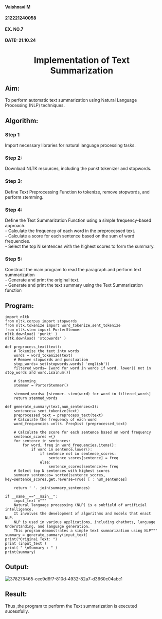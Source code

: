 <H4>Vaishnavi M</H4>
<H4>212221240058</H4>
<H4>EX. NO.7</H4>
<H4>DATE: 21.10.24</H4>
<H1 ALIGN =CENTER>Implementation of Text  Summarization</H1>

## Aim: 
To perform automatic text summarization using Natural Language Processing (NLP) techniques. 

## Algorithm:
### Step 1 
Import necessary libraries for natural language processing tasks.<BR>
### Step 2: 
Download NLTK resources, including the punkt tokenizer and stopwords.<BR>
### Step 3: 
Define Text Preprocessing Function to tokenize, remove stopwords, and perform stemming.<BR>
### Step 4: 
Define the Text Summarization Function using a simple frequency-based approach.<br>
    - Calculate the frequency of each word in the preprocessed text.<br>
    - Calculate a score for each sentence based on the sum of word frequencies.<br>
    - Select the top N sentences with the highest scores to form the summary.<br>
### Step 5: 
Construct the main program to read the paragraph  and perform text summarization<br>
      - Generate and print the original text.<br>
      - Generate and print the text summary using the  Text Summarization function<br>
## Program:
```
import nltk
from nltk.corpus import stopwords
from nltk.tokenize import word_tokenize,sent_tokenize
from nltk.stem import PorterStemmer
nltk.download( 'punkt' )
nltk.download( 'stopwords' )

def preprocess_text(text):
	# Tokenize the text into words
	words = word_tokenize(text)
	# Remove stopwords and punctuation
	stop_words= set(stopwords.words( 'english'))
	filtered_words= [word for word in words if word. lower() not in stop_words and word.isalnum()]

	# Stemming
	stemmer = PorterStemmer()

	stemmed_words= [stemmer. stem(word) for word in filtered_words]
	return stemmed_words

def generate_summary(text,num_sentences=3):
	sentences= sent_tokenize(text)
	preprocessed_text = preprocess_text(text)
	# Calculate the frequency of each word
	word_frequencies =nltk. FreqDist (preprocessed_text)

	# Calculate the score for each sentence based on word frequency
	sentence_scores ={}
	for sentence in sentences:
		for word, freq in word_frequencies.items():
			if word in sentence.lower():
				if sentence not in sentence_scores:
					sentence_scores[sentence] = freq
				else:
					sentence_scores[sentence]+= freq
	# Select top N sentences with highest scores
	summary_sentences= sorted(sentence_scores, key=sentence_scores.get,reverse=True) [ : num_sentences]

	return ' '. join(summary_sentences)

if __name__=="__main__":
	input_text ="""
	Natural language processing (NLP) is a subfield of artificial intelligence.
	It involves the development of algorithms and models that enact NLP.
	NLP is used in various applications, including chatbots, language Understanding, and language generation.
	This program demonstrates a simple text summarization using NLP"""
summary = generate_summary(input_text)
print("Origina1 Text: ")
print (input_text )
print( " \nSummary : " )
print(summary)
```


## Output:

![378278465-cec9d6f7-810d-4932-82a7-d3660c04abc1](https://github.com/user-attachments/assets/3d51025b-921e-44ba-9638-b8d894e5ad5d)



## Result:
Thus ,the program to perform the Text summarization is executed sucessfully.
